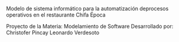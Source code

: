 Modelo de sistema informático para la automatización deprocesos operativos en el restaurante Chifa Época

Proyecto de la Materia: Modelamiento de Software
Desarrollado por:
Christofer Pincay
Leonardo Verdesoto
 
